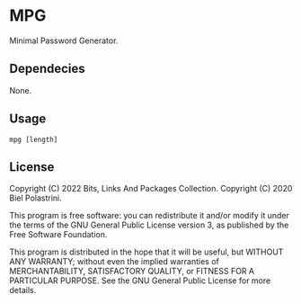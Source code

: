 # MPG

Minimal Password Generator.

## Dependecies

None.

## Usage

`mpg [length]`

## License

Copyright (C) 2022  Bits, Links And Packages Collection.
Copyright (C) 2020  Biel Polastrini.

This program is free software: you can redistribute it and/or modify it under the terms of the GNU General Public License version 3, as published
by the Free Software Foundation.

This program is distributed in the hope that it will be useful, but WITHOUT ANY WARRANTY; without even the implied warranties of MERCHANTABILITY, SATISFACTORY QUALITY, or FITNESS FOR A PARTICULAR PURPOSE.  See the GNU General Public License for more details.
